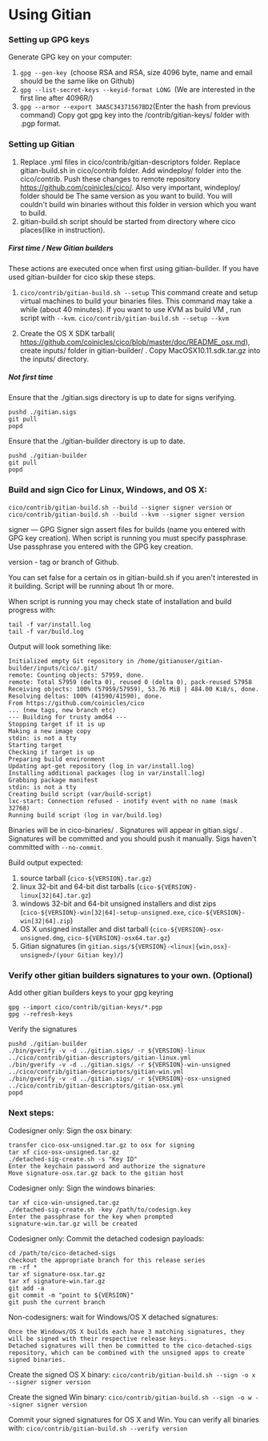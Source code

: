 Using Gitian
====================
### Setting up GPG keys
Generate GPG key on your computer:
1. ```gpg --gen-key ```(choose RSA and RSA, size 4096 byte, name and email should be the same like on Github)
2. ```gpg --list-secret-keys --keyid-format LONG ```(We are interested in the first line after 4096R/)
3. ```gpg --armor --export 3AA5C34371567BD2```(Enter the hash from previous command)
Copy got gpg key into the /contrib/gitian-keys/ folder with .pgp format.
### Setting up Gitian
1. Replace .yml files in cico/contrib/gitian-descriptors folder. Replace gitian-build.sh in cico/contrib folder. Add windeploy/ folder into the cico/contrib. Push these changes to remote repository https://github.com/coinicles/cico/. Also very important, windeploy/ folder should be The same version as you want to build. You will couldn't build win binaries without this folder in version which you want to build.
2. gitian-build.sh script should be started from directory where cico places(like in instruction).
##### First time / New Gitian builders
These actions are executed once when first using gitian-builder. If you have used gitian-builder for cico skip these steps.
1. ```cico/contrib/gitian-build.sh --setup``` This command create and setup virtual machines to build your binaries files. This command may take a while (about 40 minutes). If you want to use KVM as build VM , run script with ```--kvm```.
    ```cico/contrib/gitian-build.sh --setup --kvm```

2. Create the OS X SDK tarball( https://github.com/coinicles/cico/blob/master/doc/README_osx.md), create inputs/ folder in gitian-builder/ . Copy MacOSX10.11.sdk.tar.gz into the inputs/ directory.
##### Not first time
Ensure that the ./gitian.sigs directory is up to date for signs verifying.

    pushd ./gitian.sigs
    git pull
    popd

Ensure that the ./gitian-builder directory is up to date.

    pushd ./gitian-builder
    git pull
    popd

### Build and sign Cico for Linux, Windows, and OS X:

  ```cico/contrib/gitian-build.sh --build --signer signer version``` or 
  ```cico/contrib/gitian-build.sh --build --kvm --signer signer version```

signer — GPG Signer sign assert files for builds (name you entered with GPG key creation). When script is running you must specify passphrase. Use passphrase you entered with the GPG key creation. 

version - tag or branch of Github.

You can set false for a certain os in gitian-build.sh if you aren't interested in it building.
Script will be running about 1h or more.

When script is running you may check state of installation and build progress with:

    tail -f var/install.log
    tail -f var/build.log
    
Output will look something like:
    
    Initialized empty Git repository in /home/gitianuser/gitian-builder/inputs/cico/.git/
    remote: Counting objects: 57959, done.
    remote: Total 57959 (delta 0), reused 0 (delta 0), pack-reused 57958
    Receiving objects: 100% (57959/57959), 53.76 MiB | 484.00 KiB/s, done.
    Resolving deltas: 100% (41590/41590), done.
    From https://github.com/coinicles/cico
    ... (new tags, new branch etc)
    --- Building for trusty amd64 ---
    Stopping target if it is up
    Making a new image copy
    stdin: is not a tty
    Starting target
    Checking if target is up
    Preparing build environment
    Updating apt-get repository (log in var/install.log)
    Installing additional packages (log in var/install.log)
    Grabbing package manifest
    stdin: is not a tty
    Creating build script (var/build-script)
    lxc-start: Connection refused - inotify event with no name (mask 32768)
    Running build script (log in var/build.log)


Binaries will be in cico-binaries/ . Signatures will appear in gitian.sigs/ . Signatures will be committed and you should push it manually. Sigs haven't committed with ```--no-commit```.

Build output expected:

  1. source tarball (`cico-${VERSION}.tar.gz`)
  2. linux 32-bit and 64-bit dist tarballs (`cico-${VERSION}-linux[32|64].tar.gz`)
  3. windows 32-bit and 64-bit unsigned installers and dist zips (`cico-${VERSION}-win[32|64]-setup-unsigned.exe`, `cico-${VERSION}-win[32|64].zip`)
  4. OS X unsigned installer and dist tarball (`cico-${VERSION}-osx-unsigned.dmg`, `cico-${VERSION}-osx64.tar.gz`)
  5. Gitian signatures (in `gitian.sigs/${VERSION}-<linux|{win,osx}-unsigned>/(your Gitian key)/`)

### Verify other gitian builders signatures to your own. (Optional)

Add other gitian builders keys to your gpg keyring

    gpg --import cico/contrib/gitian-keys/*.pgp
    gpg --refresh-keys

Verify the signatures

    pushd ./gitian-builder
    ./bin/gverify -v -d ../gitian.sigs/ -r ${VERSION}-linux ../cico/contrib/gitian-descriptors/gitian-linux.yml
    ./bin/gverify -v -d ../gitian.sigs/ -r ${VERSION}-win-unsigned ../cico/contrib/gitian-descriptors/gitian-win.yml
    ./bin/gverify -v -d ../gitian.sigs/ -r ${VERSION}-osx-unsigned ../cico/contrib/gitian-descriptors/gitian-osx.yml
    popd

### Next steps:

Codesigner only: Sign the osx binary:

    transfer cico-osx-unsigned.tar.gz to osx for signing
    tar xf cico-osx-unsigned.tar.gz
    ./detached-sig-create.sh -s "Key ID"
    Enter the keychain password and authorize the signature
    Move signature-osx.tar.gz back to the gitian host

Codesigner only: Sign the windows binaries:

    tar xf cico-win-unsigned.tar.gz
    ./detached-sig-create.sh -key /path/to/codesign.key
    Enter the passphrase for the key when prompted
    signature-win.tar.gz will be created

Codesigner only: Commit the detached codesign payloads:

    cd /path/to/cico-detached-sigs
    checkout the appropriate branch for this release series
    rm -rf *
    tar xf signature-osx.tar.gz
    tar xf signature-win.tar.gz
    git add -a
    git commit -m "point to ${VERSION}"
    git push the current branch

Non-codesigners: wait for Windows/OS X detached signatures:

    Once the Windows/OS X builds each have 3 matching signatures, they will be signed with their respective release keys.
    Detached signatures will then be committed to the cico-detached-sigs repository, which can be combined with the unsigned apps to create signed binaries.

Create the signed OS X binary:
```cico/contrib/gitian-build.sh --sign -o x --signer signer version```

Create the signed Win binary:
```cico/contrib/gitian-build.sh --sign -o w --signer signer version```

Commit your signed signatures for OS X and Win.
You can verify all binaries with:
```cico/contrib/gitian-build.sh --verify version```

